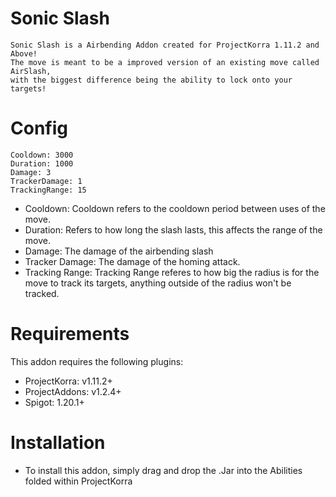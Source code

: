 
# Sonic Slash
    Sonic Slash is a Airbending Addon created for ProjectKorra 1.11.2 and Above!
    The move is meant to be a improved version of an existing move called AirSlash,
    with the biggest difference being the ability to lock onto your targets!

# Config
    Cooldown: 3000
    Duration: 1000
    Damage: 3
    TrackerDamage: 1
    TrackingRange: 15
- Cooldown: Cooldown refers to the cooldown period between uses of the move.
- Duration: Refers to how long the slash lasts, this affects the range of the move.
- Damage: The damage of the airbending slash
- Tracker Damage: The damage of the homing attack.
- Tracking Range: Tracking Range referes to how big the radius is for the move to track its targets, anything outside of the radius won't be tracked.

# Requirements
This addon requires the following plugins:
- ProjectKorra: v1.11.2+ 
- ProjectAddons: v1.2.4+
- Spigot: 1.20.1+

# Installation
- To install this addon, simply drag and drop the .Jar into the Abilities folded within  ProjectKorra